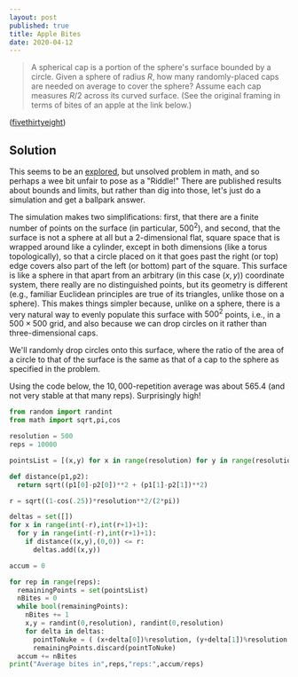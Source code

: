 ```yaml
---
layout: post
published: true
title: Apple Bites
date: 2020-04-12
---
```


>A spherical cap is a portion of the sphere's surface bounded by a circle. Given a sphere of radius $R$, how many randomly-placed caps are needed on average to cover the sphere? Assume each cap measures $R/2$ across its curved surface. (See the original framing in terms of bites of an apple at the link below.)

<!--more-->

([fivethirtyeight](https://fivethirtyeight.com/features/can-you-eat-an-apple-like-a-toddler/))

## Solution

This seems to be an [explored](http://archive.ymsc.tsinghua.edu.cn/pacm_download/117/6382-11511_2006_Article_BF02399201.pdf), but unsolved problem in math, and so perhaps a wee bit unfair to pose as a "Riddle!" There are published results about bounds and limits, but rather than dig into those, let's just do a simulation and get a ballpark answer.

The simulation makes two simplifications: first, that there are a finite number of points on the surface (in particular, $500^2$), and second, that the surface is not a sphere at all but a 2-dimensional flat, square space that is wrapped around like a cylinder, except in both dimensions (like a torus topologically), so that a circle placed on it that goes past the right (or top) edge covers also part of the left (or bottom) part of the square. This surface is like a sphere in that apart from an arbitrary (in this case $(x,y)$) coordinate system, there really are no distinguished points, but its geometry is different (e.g., familiar Euclidean principles are true of its triangles, unlike those on a sphere). This makes things simpler because, unlike on a sphere, there is a very natural way to evenly populate this surface with $500^2$ points, i.e., in a $500 \times 500$ grid, and also because we can drop circles on it rather than three-dimensional caps. 

We'll randomly drop circles onto this surface, where the ratio of the area of a circle to that of the surface is the same as that of a cap to the sphere as specified in the problem.

Using the code below, the $10,000$-repetition average was about $565.4$ (and not very stable at that many reps). Surprisingly high!

```python
from random import randint
from math import sqrt,pi,cos

resolution = 500
reps = 10000

pointsList = [(x,y) for x in range(resolution) for y in range(resolution)]

def distance(p1,p2):
  return sqrt((p1[0]-p2[0])**2 + (p1[1]-p2[1])**2)

r = sqrt((1-cos(.25))*resolution**2/(2*pi))

deltas = set([])
for x in range(int(-r),int(r+1)+1):
  for y in range(int(-r),int(r+1)+1):
    if distance((x,y),(0,0)) <= r:
      deltas.add((x,y))

accum = 0

for rep in range(reps):
  remainingPoints = set(pointsList)
  nBites = 0
  while bool(remainingPoints):
    nBites += 1
    x,y = randint(0,resolution), randint(0,resolution)
    for delta in deltas:
      pointToNuke = ( (x+delta[0])%resolution, (y+delta[1])%resolution )
      remainingPoints.discard(pointToNuke)
  accum += nBites
print("Average bites in",reps,"reps:",accum/reps)
```

<br>